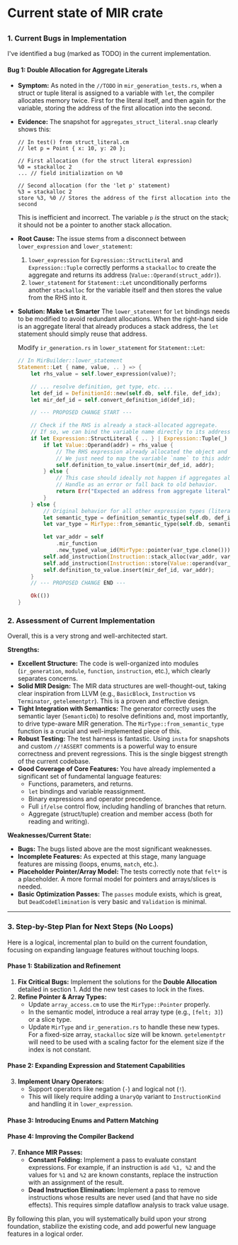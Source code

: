 # Current state of MIR crate

##

### 1. Current Bugs in Implementation

I've identified a bug (marked as TODO) in the current implementation.

#### Bug 1: Double Allocation for Aggregate Literals

- **Symptom:** As noted in the `//TODO` in `mir_generation_tests.rs`, when a
  struct or tuple literal is assigned to a variable with `let`, the compiler
  allocates memory twice. First for the literal itself, and then again for the
  variable, storing the address of the first allocation into the second.

- **Evidence:** The snapshot for `aggregates_struct_literal.snap` clearly shows
  this:

  ```mir
  // In test() from struct_literal.cm
  // let p = Point { x: 10, y: 20 };

  // First allocation (for the struct literal expression)
  %0 = stackalloc 2
  ... // field initialization on %0

  // Second allocation (for the 'let p' statement)
  %3 = stackalloc 2
  store %3, %0 // Stores the address of the first allocation into the second
  ```

  This is inefficient and incorrect. The variable `p` _is_ the struct on the
  stack; it should not be a pointer to another stack allocation.

- **Root Cause:** The issue stems from a disconnect between `lower_expression`
  and `lower_statement`:
  1.  `lower_expression` for `Expression::StructLiteral` and `Expression::Tuple`
      correctly performs a `stackalloc` to create the aggregate and returns its
      address (`Value::Operand(struct_addr)`).
  2.  `lower_statement` for `Statement::Let` unconditionally performs another
      `stackalloc` for the variable itself and then stores the value from the
      RHS into it.

- **Solution: Make `let` Smarter** The `lower_statement` for `let` bindings
  needs to be modified to avoid redundant allocations. When the right-hand side
  is an aggregate literal that already produces a stack address, the `let`
  statement should simply reuse that address.

  Modify `ir_generation.rs` in `lower_statement` for `Statement::Let`:

  ```rust
  // In MirBuilder::lower_statement
  Statement::Let { name, value, .. } => {
      let rhs_value = self.lower_expression(value)?;

      // ... resolve definition, get type, etc. ...
      let def_id = DefinitionId::new(self.db, self.file, def_idx);
      let mir_def_id = self.convert_definition_id(def_id);

      // --- PROPOSED CHANGE START ---

      // Check if the RHS is already a stack-allocated aggregate.
      // If so, we can bind the variable name directly to its address.
      if let Expression::StructLiteral { .. } | Expression::Tuple(_) = value.value() {
          if let Value::Operand(addr) = rhs_value {
              // The RHS expression already allocated the object and returned its address.
              // We just need to map the variable `name` to this address.
              self.definition_to_value.insert(mir_def_id, addr);
          } else {
              // This case should ideally not happen if aggregates always return addresses.
              // Handle as an error or fall back to old behavior.
              return Err("Expected an address from aggregate literal".to_string());
          }
      } else {
          // Original behavior for all other expression types (literals, binary ops, etc.)
          let semantic_type = definition_semantic_type(self.db, def_id);
          let var_type = MirType::from_semantic_type(self.db, semantic_type);

          let var_addr = self
              .mir_function
              .new_typed_value_id(MirType::pointer(var_type.clone()));
          self.add_instruction(Instruction::stack_alloc(var_addr, var_type.size_units()));
          self.add_instruction(Instruction::store(Value::operand(var_addr), rhs_value));
          self.definition_to_value.insert(mir_def_id, var_addr);
      }
      // --- PROPOSED CHANGE END ---

      Ok(())
  }
  ```

### 2. Assessment of Current Implementation

Overall, this is a very strong and well-architected start.

**Strengths:**

- **Excellent Structure:** The code is well-organized into modules
  (`ir_generation`, `module`, `function`, `instruction`, etc.), which clearly
  separates concerns.
- **Solid MIR Design:** The MIR data structures are well-thought-out, taking
  clear inspiration from LLVM (e.g., `BasicBlock`, `Instruction` vs
  `Terminator`, `getelementptr`). This is a proven and effective design.
- **Tight Integration with Semantics:** The generator correctly uses the
  semantic layer (`SemanticDb`) to resolve definitions and, most importantly, to
  drive type-aware MIR generation. The `MirType::from_semantic_type` function is
  a crucial and well-implemented piece of this.
- **Robust Testing:** The test harness is fantastic. Using `insta` for snapshots
  and custom `//!ASSERT` comments is a powerful way to ensure correctness and
  prevent regressions. This is the single biggest strength of the current
  codebase.
- **Good Coverage of Core Features:** You have already implemented a significant
  set of fundamental language features:
  - Functions, parameters, and returns.
  - `let` bindings and variable reassignment.
  - Binary expressions and operator precedence.
  - Full `if/else` control flow, including handling of branches that return.
  - Aggregate (struct/tuple) creation and member access (both for reading and
    writing).

**Weaknesses/Current State:**

- **Bugs:** The bugs listed above are the most significant weaknesses.
- **Incomplete Features:** As expected at this stage, many language features are
  missing (loops, enums, `match`, etc.).
- **Placeholder Pointer/Array Model:** The tests correctly note that `felt*` is
  a placeholder. A more formal model for pointers and arrays/slices is needed.
- **Basic Optimization Passes:** The `passes` module exists, which is great, but
  `DeadCodeElimination` is very basic and `Validation` is minimal.

---

### 3. Step-by-Step Plan for Next Steps (No Loops)

Here is a logical, incremental plan to build on the current foundation, focusing
on expanding language features without touching loops.

#### **Phase 1: Stabilization and Refinement**

1.  **Fix Critical Bugs:** Implement the solutions for the **Double Allocation**
    detailed in section 1. Add the new test cases to lock in the fixes.
2.  **Refine Pointer & Array Types:**
    - Update `array_access.cm` to use the `MirType::Pointer` properly.
    - In the semantic model, introduce a real array type (e.g., `[felt; 3]`) or
      a slice type.
    - Update `MirType` and `ir_generation.rs` to handle these new types. For a
      fixed-size array, `stackalloc` size will be known. `getelementptr` will
      need to be used with a scaling factor for the element size if the index is
      not constant.

#### **Phase 2: Expanding Expression and Statement Capabilities**

3.  **Implement Unary Operators:**
    - Support operators like negation (`-`) and logical not (`!`).
    - This will likely require adding a `UnaryOp` variant to `InstructionKind`
      and handling it in `lower_expression`.

#### **Phase 3: Introducing Enums and Pattern Matching**

#### **Phase 4: Improving the Compiler Backend**

7.  **Enhance MIR Passes:**
    - **Constant Folding:** Implement a pass to evaluate constant expressions.
      For example, if an instruction is `add %1, %2` and the values for `%1` and
      `%2` are known constants, replace the instruction with an assignment of
      the result.
    - **Dead Instruction Elimination:** Implement a pass to remove instructions
      whose results are never used (and that have no side effects). This
      requires simple dataflow analysis to track value usage.

By following this plan, you will systematically build upon your strong
foundation, stabilize the existing code, and add powerful new language features
in a logical order.
